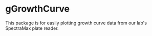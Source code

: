 # gGrowthCurve
This package is for easily plotting growth curve data from our lab's SpectraMax plate reader.
